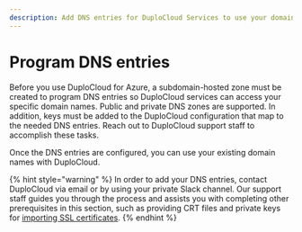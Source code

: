 ```yaml
---
description: Add DNS entries for DuploCloud Services to use your domain names
---
```


# Program DNS entries

Before you use DuploCloud for Azure, a subdomain-hosted zone must be created to program DNS entries so DuploCloud services can access your specific domain names. Public and private DNS zones are supported. In addition, keys must be added to the DuploCloud configuration that map to the needed DNS entries. Reach out to DuploCloud support staff to accomplish these tasks.&#x20;

Once the DNS entries are configured, you can use your existing domain names with DuploCloud.

{% hint style="warning" %}
In order to add your DNS entries, contact DuploCloud via email or by using your private Slack channel.  Our support staff guides you through the process and assists you with completing other prerequisites in this section, such as providing CRT files and private keys for [importing SSL certificates](import-ssl-certificates.md).
{% endhint %}

